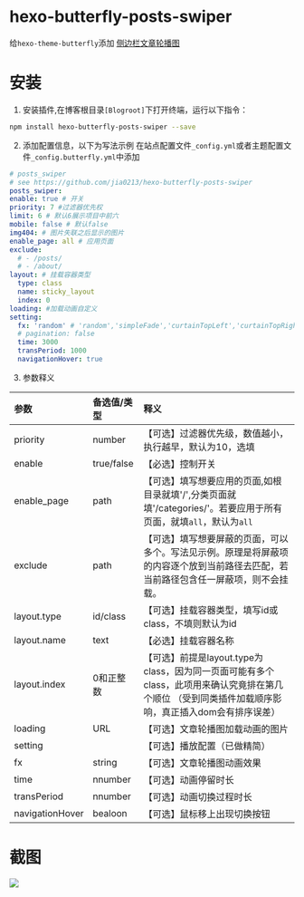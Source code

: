 # hexo-butterfly-posts-swiper

给`hexo-theme-butterfly`添加 [侧边栏文章轮播图](https://blog.lovelee.cn/lee/40059.html)

# 安装

1. 安装插件,在博客根目录`[Blogroot]`下打开终端，运行以下指令：
  ```bash
  npm install hexo-butterfly-posts-swiper --save
  ```

2. 添加配置信息，以下为写法示例
    在站点配置文件`_config.yml`或者主题配置文件`_config.butterfly.yml`中添加

  ```yaml
# posts_swiper
# see https://github.com/jia0213/hexo-butterfly-posts-swiper
posts_swiper:
  enable: true # 开关
  priority: 7 #过滤器优先权
  limit: 6 # 默认6展示项目中前六
  mobile: false # 默认false
  img404: # 图片失联之后显示的图片
  enable_page: all # 应用页面
  exclude:
    # - /posts/
    # - /about/
  layout: # 挂载容器类型
    type: class
    name: sticky_layout
    index: 0
  loading: #加载动画自定义
  setting: 
    fx: 'random' # 'random','simpleFade','curtainTopLeft','curtainTopRight','curtainBottomLeft','curtainBottomRight','curtainSliceLeft','curtainSliceRight','blindCurtainTopLeft','blindCurtainTopRight','blindCurtainBottomLeft','blindCurtainBottomRight','blindCurtainSliceBottom','blindCurtainSliceTop','stampede','mosaic','mosaicReverse','mosaicRandom','mosaicSpiral','mosaicSpiralReverse','topLeftBottomRight','bottomRightTopLeft','bottomLeftTopRight','bottomLeftTopRight','scrollLeft','scrollRight','scrollTop','scrollBottom','scrollHorz'
    # pagination: false
    time: 3000
    transPeriod: 1000
    navigationHover: true
  
  ```
3. 参数释义

|参数|备选值/类型|释义|
|:--|:--|:--|
|priority|number|【可选】过滤器优先级，数值越小，执行越早，默认为10，选填|
|enable|true/false|【必选】控制开关|
|enable_page|path|【可选】填写想要应用的页面,如根目录就填'/',分类页面就填'/categories/'。若要应用于所有页面，就填`all`，默认为`all`|
|exclude|path|【可选】填写想要屏蔽的页面，可以多个。写法见示例。原理是将屏蔽项的内容逐个放到当前路径去匹配，若当前路径包含任一屏蔽项，则不会挂载。|
|layout.type|id/class|【可选】挂载容器类型，填写id或class，不填则默认为id|
|layout.name|text|【必选】挂载容器名称|
|layout.index|0和正整数|【可选】前提是layout.type为class，因为同一页面可能有多个class，此项用来确认究竟排在第几个顺位 （受到同类插件加载顺序影响，真正插入dom会有排序误差）|
|loading|URL|【可选】文章轮播图加载动画的图片|
|setting||【可选】播放配置（已做精简）|
|fx|string|【可选】文章轮播图动画效果|
|time|nnumber|【可选】动画停留时长|
|transPeriod|nnumber|【可选】动画切换过程时长|
|navigationHover|bealoon|【可选】鼠标移上出现切换按钮|


# 截图
![](https://img.gejiba.com/images/bbe9ce248bf542d1e76df05979f6cc71.png)

